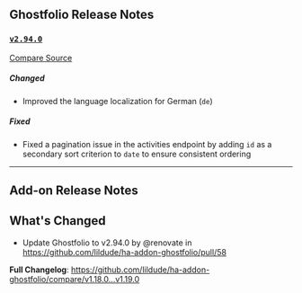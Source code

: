 ## Ghostfolio Release Notes

### [`v2.94.0`](https://togithub.com/ghostfolio/ghostfolio/blob/HEAD/CHANGELOG.md#2940---2024-07-09)

[Compare Source](https://togithub.com/ghostfolio/ghostfolio/compare/2.93.0...2.94.0)

##### Changed

-   Improved the language localization for German (`de`)

##### Fixed

-   Fixed a pagination issue in the activities endpoint by adding `id` as a secondary sort criterion to `date` to ensure consistent ordering

---

## Add-on Release Notes




## What's Changed
* Update Ghostfolio to v2.94.0 by @renovate in https://github.com/lildude/ha-addon-ghostfolio/pull/58


**Full Changelog**: https://github.com/lildude/ha-addon-ghostfolio/compare/v1.18.0...v1.19.0
